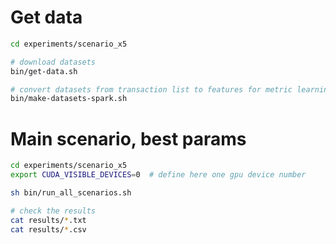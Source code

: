 # Get data

```sh
cd experiments/scenario_x5

# download datasets
bin/get-data.sh

# convert datasets from transaction list to features for metric learning
bin/make-datasets-spark.sh
```

# Main scenario, best params

```sh
cd experiments/scenario_x5
export CUDA_VISIBLE_DEVICES=0  # define here one gpu device number

sh bin/run_all_scenarios.sh

# check the results
cat results/*.txt
cat results/*.csv
```

